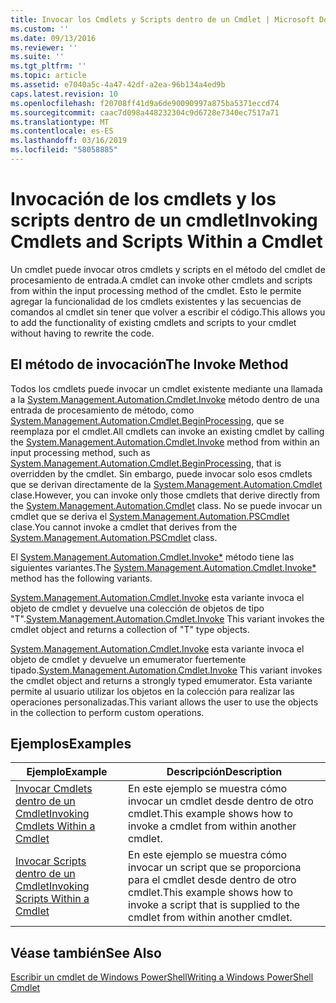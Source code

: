 ```yaml
---
title: Invocar los Cmdlets y Scripts dentro de un Cmdlet | Microsoft Docs
ms.custom: ''
ms.date: 09/13/2016
ms.reviewer: ''
ms.suite: ''
ms.tgt_pltfrm: ''
ms.topic: article
ms.assetid: e7040a5c-4a47-42df-a2ea-96b134a4ed9b
caps.latest.revision: 10
ms.openlocfilehash: f20708ff41d9a6de90090997a875ba5371eccd74
ms.sourcegitcommit: caac7d098a448232304c9d6728e7340ec7517a71
ms.translationtype: MT
ms.contentlocale: es-ES
ms.lasthandoff: 03/16/2019
ms.locfileid: "58058885"
---
```

# <a name="invoking-cmdlets-and-scripts-within-a-cmdlet"></a><span data-ttu-id="e9666-102">Invocación de los cmdlets y los scripts dentro de un cmdlet</span><span class="sxs-lookup"><span data-stu-id="e9666-102">Invoking Cmdlets and Scripts Within a Cmdlet</span></span>

<span data-ttu-id="e9666-103">Un cmdlet puede invocar otros cmdlets y scripts en el método del cmdlet de procesamiento de entrada.</span><span class="sxs-lookup"><span data-stu-id="e9666-103">A cmdlet can invoke other cmdlets and scripts from within the input processing method of the cmdlet.</span></span> <span data-ttu-id="e9666-104">Esto le permite agregar la funcionalidad de los cmdlets existentes y las secuencias de comandos al cmdlet sin tener que volver a escribir el código.</span><span class="sxs-lookup"><span data-stu-id="e9666-104">This allows you to add the functionality of existing cmdlets and scripts to your cmdlet without having to rewrite the code.</span></span>

## <a name="the-invoke-method"></a><span data-ttu-id="e9666-105">El método de invocación</span><span class="sxs-lookup"><span data-stu-id="e9666-105">The Invoke Method</span></span>

<span data-ttu-id="e9666-106">Todos los cmdlets puede invocar un cmdlet existente mediante una llamada a la [System.Management.Automation.Cmdlet.Invoke](/dotnet/api/System.Management.Automation.Cmdlet.Invoke) método dentro de una entrada de procesamiento de método, como [ System.Management.Automation.Cmdlet.BeginProcessing](/dotnet/api/System.Management.Automation.Cmdlet.BeginProcessing), que se reemplaza por el cmdlet.</span><span class="sxs-lookup"><span data-stu-id="e9666-106">All cmdlets can invoke an existing cmdlet by calling the [System.Management.Automation.Cmdlet.Invoke](/dotnet/api/System.Management.Automation.Cmdlet.Invoke) method from within an input processing method, such as [System.Management.Automation.Cmdlet.BeginProcessing](/dotnet/api/System.Management.Automation.Cmdlet.BeginProcessing), that is overridden by the cmdlet.</span></span> <span data-ttu-id="e9666-107">Sin embargo, puede invocar solo esos cmdlets que se derivan directamente de la [System.Management.Automation.Cmdlet](/dotnet/api/System.Management.Automation.Cmdlet) clase.</span><span class="sxs-lookup"><span data-stu-id="e9666-107">However, you can invoke only those cmdlets that derive directly from the [System.Management.Automation.Cmdlet](/dotnet/api/System.Management.Automation.Cmdlet) class.</span></span> <span data-ttu-id="e9666-108">No se puede invocar un cmdlet que se deriva el [System.Management.Automation.PSCmdlet](/dotnet/api/System.Management.Automation.PSCmdlet) clase.</span><span class="sxs-lookup"><span data-stu-id="e9666-108">You cannot invoke a cmdlet that derives from the [System.Management.Automation.PSCmdlet](/dotnet/api/System.Management.Automation.PSCmdlet) class.</span></span>

<span data-ttu-id="e9666-109">El [System.Management.Automation.Cmdlet.Invoke\*](/dotnet/api/System.Management.Automation.Cmdlet.Invoke) método tiene las siguientes variantes.</span><span class="sxs-lookup"><span data-stu-id="e9666-109">The [System.Management.Automation.Cmdlet.Invoke\*](/dotnet/api/System.Management.Automation.Cmdlet.Invoke) method has the following variants.</span></span>

<span data-ttu-id="e9666-110">[System.Management.Automation.Cmdlet.Invoke](/dotnet/api/System.Management.Automation.Cmdlet.Invoke) esta variante invoca el objeto de cmdlet y devuelve una colección de objetos de tipo "T".</span><span class="sxs-lookup"><span data-stu-id="e9666-110">[System.Management.Automation.Cmdlet.Invoke](/dotnet/api/System.Management.Automation.Cmdlet.Invoke) This variant invokes the cmdlet object and returns a collection of "T" type objects.</span></span>

<span data-ttu-id="e9666-111">[System.Management.Automation.Cmdlet.Invoke](/dotnet/api/System.Management.Automation.Cmdlet.Invoke) esta variante invoca el objeto de cmdlet y devuelve un emumerator fuertemente tipado.</span><span class="sxs-lookup"><span data-stu-id="e9666-111">[System.Management.Automation.Cmdlet.Invoke](/dotnet/api/System.Management.Automation.Cmdlet.Invoke) This variant invokes the cmdlet object and returns a strongly typed emumerator.</span></span> <span data-ttu-id="e9666-112">Esta variante permite al usuario utilizar los objetos en la colección para realizar las operaciones personalizadas.</span><span class="sxs-lookup"><span data-stu-id="e9666-112">This variant allows the user to use the objects in the collection to perform custom operations.</span></span>

## <a name="examples"></a><span data-ttu-id="e9666-113">Ejemplos</span><span class="sxs-lookup"><span data-stu-id="e9666-113">Examples</span></span>

|<span data-ttu-id="e9666-114">Ejemplo</span><span class="sxs-lookup"><span data-stu-id="e9666-114">Example</span></span>|<span data-ttu-id="e9666-115">Descripción</span><span class="sxs-lookup"><span data-stu-id="e9666-115">Description</span></span>|
|-------------|-----------------|
|[<span data-ttu-id="e9666-116">Invocar Cmdlets dentro de un Cmdlet</span><span class="sxs-lookup"><span data-stu-id="e9666-116">Invoking Cmdlets Within a Cmdlet</span></span>](./how-to-invoke-a-cmdlet-from-within-a-cmdlet.md)|<span data-ttu-id="e9666-117">En este ejemplo se muestra cómo invocar un cmdlet desde dentro de otro cmdlet.</span><span class="sxs-lookup"><span data-stu-id="e9666-117">This example shows how to invoke a cmdlet from within another cmdlet.</span></span>|
|[<span data-ttu-id="e9666-118">Invocar Scripts dentro de un Cmdlet</span><span class="sxs-lookup"><span data-stu-id="e9666-118">Invoking Scripts Within a Cmdlet</span></span>](./how-to-invoke-scripts-within-a-cmdlet.md)|<span data-ttu-id="e9666-119">En este ejemplo se muestra cómo invocar un script que se proporciona para el cmdlet desde dentro de otro cmdlet.</span><span class="sxs-lookup"><span data-stu-id="e9666-119">This example shows how to invoke a script that is supplied to the cmdlet from within another cmdlet.</span></span>|

## <a name="see-also"></a><span data-ttu-id="e9666-120">Véase también</span><span class="sxs-lookup"><span data-stu-id="e9666-120">See Also</span></span>

[<span data-ttu-id="e9666-121">Escribir un cmdlet de Windows PowerShell</span><span class="sxs-lookup"><span data-stu-id="e9666-121">Writing a Windows PowerShell Cmdlet</span></span>](./writing-a-windows-powershell-cmdlet.md)
